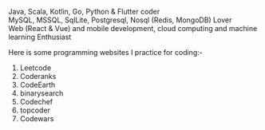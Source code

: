<!-- 👋 Hi, I’m @ky90 -->
Java, Scala, Kotlin, Go, Python & Flutter coder </br>
MySQL, MSSQL, SqlLite, Postgresql, Nosql (Redis, MongoDB) Lover </br>
Web (React & Vue) and mobile development, cloud computing and machine learning Enthusiast </br>
<!-- - 🌱 I’m currently learning ... -->
<!-- - 💞️ I’m looking to collaborate on ... -->
<!-- -📫 How to reach me ... -->
 Here is some programming websites I practice for coding:- </br>
1. Leetcode
2. Coderanks
3. CodeEarth
4. binarysearch
5. Codechef
6. topcoder 
7. Codewars 

<!---
ky90/ky90 is a ✨ special ✨ repository because its `README.md` (this file) appears on your GitHub profile.
You can click the Preview link to take a look at your changes.
--->
